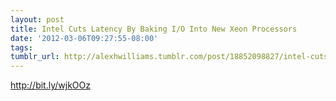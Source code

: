 ```yaml
---
layout: post
title: Intel Cuts Latency By Baking I/O Into New Xeon Processors
date: '2012-03-06T09:27:55-08:00'
tags: 
tumblr_url: http://alexhwilliams.tumblr.com/post/18852098827/intel-cuts-latency-by-baking-i-o-into-new-xeon
---
```

<p><a href="http://bit.ly/wjkOOz">http://bit.ly/wjkOOz</a></p>
